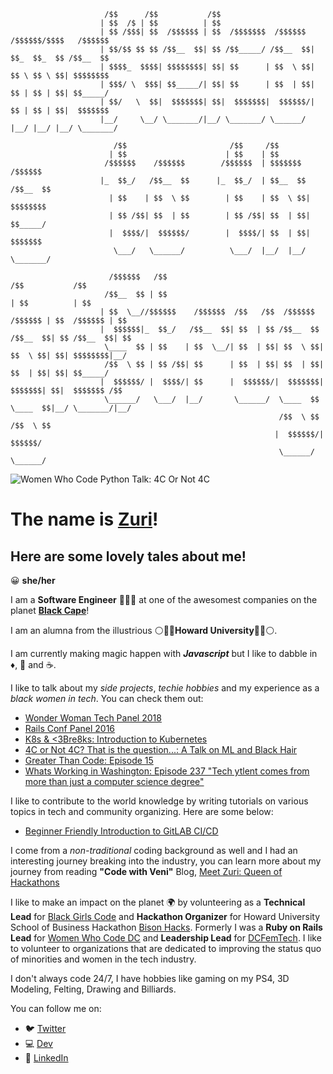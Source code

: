 ```
                     /$$      /$$           /$$
                    | $$  /$ | $$          | $$
                    | $$ /$$$| $$  /$$$$$$ | $$  /$$$$$$$  /$$$$$$  /$$$$$$/$$$$   /$$$$$$
                    | $$/$$ $$ $$ /$$__  $$| $$ /$$_____/ /$$__  $$| $$_  $$_  $$ /$$__  $$
                    | $$$$_  $$$$| $$$$$$$$| $$| $$      | $$  \ $$| $$ \ $$ \ $$| $$$$$$$$
                    | $$$/ \  $$$| $$_____/| $$| $$      | $$  | $$| $$ | $$ | $$| $$_____/
                    | $$/   \  $$|  $$$$$$$| $$|  $$$$$$$|  $$$$$$/| $$ | $$ | $$|  $$$$$$$
                    |__/     \__/ \_______/|__/ \_______/ \______/ |__/ |__/ |__/ \_______/

                       /$$                       /$$     /$$
                      | $$                      | $$    | $$
                     /$$$$$$    /$$$$$$        /$$$$$$  | $$$$$$$   /$$$$$$
                    |_  $$_/   /$$__  $$      |_  $$_/  | $$__  $$ /$$__  $$
                      | $$    | $$  \ $$        | $$    | $$  \ $$| $$$$$$$$
                      | $$ /$$| $$  | $$        | $$ /$$| $$  | $$| $$_____/
                      |  $$$$/|  $$$$$$/        |  $$$$/| $$  | $$|  $$$$$$$
                       \___/   \______/          \___/  |__/  |__/ \_______/

                      /$$$$$$   /$$                                             /$$           /$$
                     /$$__  $$ | $$                                            | $$          | $$
                    | $$  \__//$$$$$$    /$$$$$$  /$$   /$$  /$$$$$$   /$$$$$$ | $$  /$$$$$$ | $$
                    |  $$$$$$|_  $$_/   /$$__  $$| $$  | $$ /$$__  $$ /$$__  $$| $$ /$$__  $$| $$
                     \____  $$ | $$    | $$  \__/| $$  | $$| $$  \ $$| $$  \ $$| $$| $$$$$$$$|__/
                     /$$  \ $$ | $$ /$$| $$      | $$  | $$| $$  | $$| $$  | $$| $$| $$_____/
                    |  $$$$$$/ |  $$$$/| $$      |  $$$$$$/|  $$$$$$$|  $$$$$$$| $$|  $$$$$$$ /$$
                     \______/   \___/  |__/       \______/  \____  $$ \____  $$|__/ \_______/|__/
                                                            /$$  \ $$ /$$  \ $$
                                                           |  $$$$$$/|  $$$$$$/
                                                            \______/  \______/
```
![Women Who Code Python Talk: 4C Or Not 4C ](https://github.com/thestrugglingblack/thestrugglingblack/blob/master/assets/IMG_2637.jpeg)

# The name is [Zuri](http://www.zurihunter.com)! 

## Here are some lovely tales about me!
😀 **she/her**

I am a **Software Engineer** 👩🏾‍💻 at one of the awesomest companies on the planet **[Black Cape](http://www.blackcape.io)**! 

I am an alumna from the illustrious ⚪️🔵🔴**Howard University**🔴🔵⚪.️

I am currently making magic happen with **_Javascript_** but I like to dabble in ♦️, 🐍 and ☕️.

I like to talk about my _side projects_, _techie hobbies_ and my experience as a _black women in tech_. You can check them out:
* [Wonder Woman Tech Panel 2018](https://wonderwomentech.com/speaker/zuri-hunter/)
* [Rails Conf Panel 2016](https://confreaks.tv/presenters/zuri-hunter)
* [K8s & <3Bre8ks: Introduction to Kubernetes](https://www.youtube.com/watch?v=nzvuGhjk7Ns&t=2s)
* [4C or Not 4C? That is the question...: A Talk on ML and Black Hair](https://www.youtube.com/watch?v=LtqaumBsuPM)
* [Greater Than Code: Episode 15](http://podbay.fm/show/1163023878/e/1484177065?autostart=1)
* [Whats Working in Washington: Episode 237 "Tech ytlent comes from more than just a computer science degree"](https://admin.podcastone.com/episode/Whats-Working-in-Washington---Ep-237---Tech-talent-comes-from-more-than-just-a-computer-science-degree---Zuri-Hunter)

I like to contribute to the world knowledge by writing tutorials on various topics in tech and community organizing. Here are some below:
* [Beginner Friendly Introduction to GitLAB CI/CD](https://dev.to/zurihunter/beginner-friendly-introduction-to-gitlabcicd-4p5a)

I come from a _non-traditional_ coding background as well and I had an interesting journey breaking into the industry, you can learn more about my journey from reading **"Code with Veni"** Blog, [Meet Zuri: Queen of Hackathons](http://blog.codewithveni.com/meet-zuri-queen-hackathons/)

I like to make an impact on the planet 🌍 by volunteering as a **Technical Lead** for [Black Girls Code](http://www.blackgirlscode.org) and **Hackathon Organizer** for Howard University School of Business Hackathon [Bison Hacks](http://www.bisonhacks.com). Formerly I was a **Ruby on Rails Lead** for [Women Who Code DC](https://www.meetup.com/Women-Who-Code-DC) and **Leadership Lead** for [DCFemTech](http://www.dcfemtech.org). I like to volunteer to organizations that are dedicated to improving the status quo of minorities and women in the tech industry.

I don't always code 24/7, I have hobbies like gaming on my PS4, 3D Modeling, Felting, Drawing and Billiards.

You can follow me on:
* 🐦 [Twitter](https://twitter.com/ZuriHunter)
* 💻 [Dev](https://dev.to/zurihunter)
* 💼 [LinkedIn](https://www.linkedin.com/in/zuri-hunter-748ba514/)



